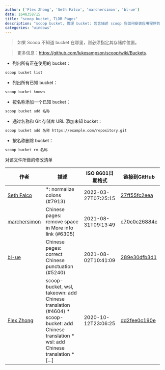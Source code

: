```yaml
---
author: ['Flex Zhong', 'Seth Falco', 'marchersimon', 'bl-ue']
date: 1648358715
title: "scoop bucket, TLDR Pages"
description: "scoop bucket, 管理 bucket: 包含描述 scoop 应如何安装应用程序的文件的 Git 存储库。"
categories: "windows"
---
```

> 如果 Scoop 不知道 bucket 在哪里，则必须指定其存储库位置。

> 更多信息：<https://github.com/lukesampson/scoop/wiki/Buckets>.

- 列出所有正在使用的 bucket：

```bash
scoop bucket list
```

- 列出所有已知 bucket：

```bash
scoop bucket known
```

- 按名称添加一个已知 bucket：

```bash
scoop bucket add 名称
```

- 通过名称和 Git 存储库 URL 添加未知 bucket：

```bash
scoop bucket add 名称 https://example.com/repository.git
```

- 按名称删除 bucket：

```bash
scoop bucket rm 名称
```
对该文件所做的修改清单


作者 | 描述 | ISO 8601日期格式 | 链接到GitHub
------|-----|-----|-----
[Seth Falco](mailto:seth@falco.fun) | *: normalize colons (#7913) | 2022-03-27T07:25:15 | [27ff55fc2eea](https://github.com/tldr-pages/tldr/commit/27ff55fc2eea445eb5216c3b1d934960539fc024)
[marchersimon](mailto:50295997+marchersimon@users.noreply.github.com) | Chinese pages: remove space in More info link (#6305) | 2021-08-31T09:13:49 | [c70c0c26884e](https://github.com/tldr-pages/tldr/commit/c70c0c26884ee74fabb640cd842d1e4c72d9df4b)
[bl-ue](mailto:54780737+bl-ue@users.noreply.github.com) | Chinese pages: correct Chinese punctuation (#5240) | 2021-08-02T10:41:09 | [289e30dfb3d1](https://github.com/tldr-pages/tldr/commit/289e30dfb3d1d73bade9e3610e12bfc90e9270ae)
[Flex Zhong](mailto:chungzh07@gmail.com) | scoop-bucket, wsl, takeown: add Chinese translation (#4604) * scoop-bucket: add Chinese translation * wsl: add Chinese translation * [...] | 2020-10-12T23:06:25 | [dd2fee0c190e](https://github.com/tldr-pages/tldr/commit/dd2fee0c190e950d33a12941482637e2387216bc)

